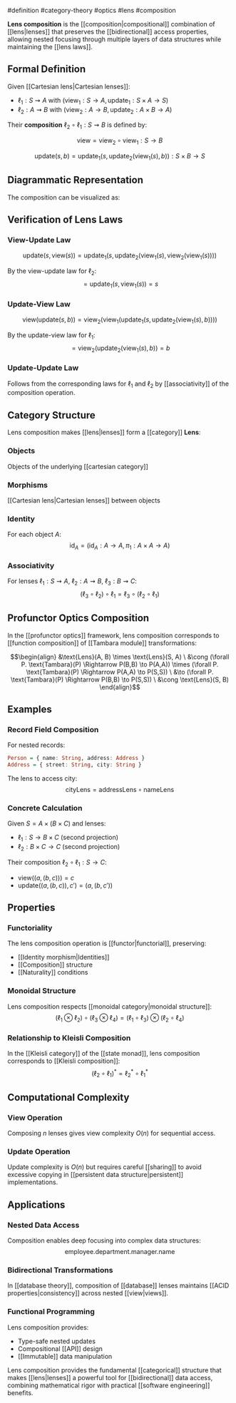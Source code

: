 #definition #category-theory #optics #lens #composition

**Lens composition** is the [[composition|compositional]] combination of [[lens|lenses]] that preserves the [[bidirectional]] access properties, allowing nested focusing through multiple layers of data structures while maintaining the [[lens laws]].

## Formal Definition

Given [[Cartesian lens|Cartesian lenses]]:

- $\ell_1: S \rightsquigarrow A$ with $(\text{view}_1: S \to A, \text{update}_1: S \times A \to S)$
- $\ell_2: A \rightsquigarrow B$ with $(\text{view}_2: A \to B, \text{update}_2: A \times B \to A)$

Their **composition** $\ell_2 \circ \ell_1: S \rightsquigarrow B$ is defined by:

$$\text{view} = \text{view}_2 \circ \text{view}_1: S \to B$$

$$\text{update}(s, b) = \text{update}_1(s, \text{update}_2(\text{view}_1(s), b)): S \times B \to S$$

## Diagrammatic Representation

The composition can be visualized as:

<!-- \begin{tikzcd} S \arrow[r, "\text{view}_1"] \arrow[d, "\langle \text{id}, \text{view} \rangle"'] & A \arrow[r, "\text{view}_2"] & B \\ S \times B \arrow[rr, "\text{update}"'] & & S \arrow[u, "\text{view}"'] \end{tikzcd} -->

## Verification of Lens Laws

### View-Update Law

$$\text{update}(s, \text{view}(s)) = \text{update}_1(s, \text{update}_2(\text{view}_1(s), \text{view}_2(\text{view}_1(s))))$$

By the view-update law for $\ell_2$: $$= \text{update}_1(s, \text{view}_1(s)) = s$$

### Update-View Law

$$\text{view}(\text{update}(s, b)) = \text{view}_2(\text{view}_1(\text{update}_1(s, \text{update}_2(\text{view}_1(s), b))))$$

By the update-view law for $\ell_1$: $$= \text{view}_2(\text{update}_2(\text{view}_1(s), b)) = b$$

### Update-Update Law

Follows from the corresponding laws for $\ell_1$ and $\ell_2$ by [[associativity]] of the composition operation.

## Category Structure

Lens composition makes [[lens|lenses]] form a [[category]] $\mathbf{Lens}$:

### Objects

Objects of the underlying [[cartesian category]]

### Morphisms

[[Cartesian lens|Cartesian lenses]] between objects

### Identity

For each object $A$: $$\text{id}_A = (\text{id}_A: A \to A, \pi_1: A \times A \to A)$$

### Associativity

For lenses $\ell_1: S \rightsquigarrow A$, $\ell_2: A \rightsquigarrow B$, $\ell_3: B \rightsquigarrow C$: $$(\ell_3 \circ \ell_2) \circ \ell_1 = \ell_3 \circ (\ell_2 \circ \ell_1)$$

## Profunctor Optics Composition

In the [[profunctor optics]] framework, lens composition corresponds to [[function composition]] of [[Tambara module]] transformations:

$$\begin{align} &\text{Lens}(A, B) \times \text{Lens}(S, A) \ &\cong (\forall P. \text{Tambara}(P) \Rightarrow P(B,B) \to P(A,A)) \times (\forall P. \text{Tambara}(P) \Rightarrow P(A,A) \to P(S,S)) \ &\to (\forall P. \text{Tambara}(P) \Rightarrow P(B,B) \to P(S,S)) \ &\cong \text{Lens}(S, B) \end{align}$$

## Examples

### Record Field Composition

For nested records:

```haskell
Person = { name: String, address: Address }
Address = { street: String, city: String }
```

The lens to access city: $$\text{cityLens} = \text{addressLens} \circ \text{nameLens}$$

### Concrete Calculation

Given $S = A \times (B \times C)$ and lenses:

- $\ell_1: S \to B \times C$ (second projection)
- $\ell_2: B \times C \to C$ (second projection)

Their composition $\ell_2 \circ \ell_1: S \to C$:

- $\text{view}((a, (b, c))) = c$
- $\text{update}((a, (b, c)), c') = (a, (b, c'))$

## Properties

### Functoriality

The lens composition operation is [[functor|functorial]], preserving:

- [[Identity morphism|Identities]]
- [[Composition]] structure
- [[Naturality]] conditions

### Monoidal Structure

Lens composition respects [[monoidal category|monoidal structure]]: $$(\ell_1 \otimes \ell_2) \circ (\ell_3 \otimes \ell_4) = (\ell_1 \circ \ell_3) \otimes (\ell_2 \circ \ell_4)$$

### Relationship to Kleisli Composition

In the [[Kleisli category]] of the [[state monad]], lens composition corresponds to [[Kleisli composition]]: $$(\ell_2 \circ \ell_1)^* = \ell_2^* \circ \ell_1^*$$

## Computational Complexity

### View Operation

Composing $n$ lenses gives view complexity $O(n)$ for sequential access.

### Update Operation

Update complexity is $O(n)$ but requires careful [[sharing]] to avoid excessive copying in [[persistent data structure|persistent]] implementations.

## Applications

### Nested Data Access

Composition enables deep focusing into complex data structures: $$\text{employee.department.manager.name}$$

### Bidirectional Transformations

In [[database theory]], composition of [[database]] lenses maintains [[ACID properties|consistency]] across nested [[view|views]].

### Functional Programming

Lens composition provides:

- Type-safe nested updates
- Compositional [[API]] design
- [[Immutable]] data manipulation

Lens composition provides the fundamental [[categorical]] structure that makes [[lens|lenses]] a powerful tool for [[bidirectional]] data access, combining mathematical rigor with practical [[software engineering]] benefits.
